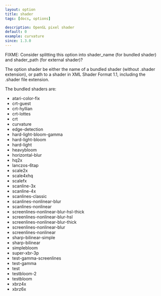 ```yaml
---
layout: option
title: shader
tags: [docs, options]

description: OpenGL pixel shader
default: 0
example: curvature
since: 1.3.0
---
```


FIXME: Consider splitting this option into shader_name (for bundled shader)
and shader_path (for external shader)?

The option shader be either the name of a bundled shader (without .shader
extension), or path to a shader in XML Shader Format 1.1, including the .shader
file extension.

The bundled shaders are:

* atari-color-fix
* crt-guest
* crt-hyllian
* crt-lottes
* crt
* curvature
* edge-detection
* hard-light-bloom-gamma
* hard-light-bloom
* hard-light
* heavybloom
* horizontal-blur
* hq2x
* lanczos-6tap
* scale2x
* scale4xhq
* scalefx
* scanline-3x
* scanline-4x
* scanlines-classic
* scanlines-nonlinear-blur
* scanlines-nonlinear
* screenlines-nonlinear-blur-hsl-thick
* screenlines-nonlinear-blur-hsl
* screenlines-nonlinear-blur-thick
* screenlines-nonlinear-blur
* screenlines-nonlinear
* sharp-bilinear-simple
* sharp-bilinear
* simplebloom
* super-xbr-3p
* test-gamma-screenlines
* test-gamma
* test
* testbloom-2
* testbloom
* xbrz4x
* xbrz6x
